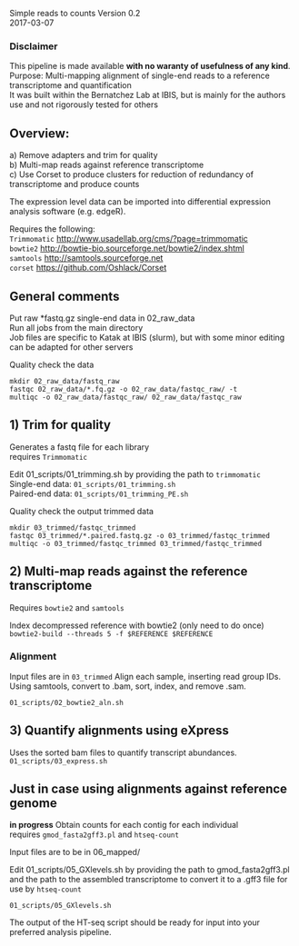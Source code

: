Simple reads to counts
Version 0.2  
2017-03-07    

### Disclaimer
This pipeline is made available **with no waranty of usefulness of any kind**.  
Purpose: Multi-mapping alignment of single-end reads to a reference transcriptome and quantification    
It was built within the Bernatchez Lab at IBIS, but is mainly for the authors use and not rigorously tested for others    

## Overview:
  a) Remove adapters and trim for quality    
  b) Multi-map reads against reference transcriptome    
  c) Use Corset to produce clusters for reduction of redundancy of transcriptome and produce counts     
  
The expression level data can be imported into differential expression analysis software (e.g. edgeR).  

Requires the following:  
`Trimmomatic`   http://www.usadellab.org/cms/?page=trimmomatic  
`bowtie2`       http://bowtie-bio.sourceforge.net/bowtie2/index.shtml        
`samtools`      http://samtools.sourceforge.net    
`corset`        https://github.com/Oshlack/Corset    

## General comments
Put raw *fastq.gz single-end data in 02_raw_data  
Run all jobs from the main directory  
Job files are specific to Katak at IBIS (slurm), but with some minor editing can be adapted for other servers  

Quality check the data
```
mkdir 02_raw_data/fastq_raw
fastqc 02_raw_data/*.fq.gz -o 02_raw_data/fastqc_raw/ -t 
multiqc -o 02_raw_data/fastqc_raw/ 02_raw_data/fastqc_raw
```


## 1) Trim for quality
Generates a fastq file for each library  
requires `Trimmomatic`

Edit 01_scripts/01_trimming.sh by providing the path to `trimmomatic`  
Single-end data: `01_scripts/01_trimming.sh`     
Paired-end data: `01_scripts/01_trimming_PE.sh`   

Quality check the output trimmed data    
```
mkdir 03_trimmed/fastqc_trimmed
fastqc 03_trimmed/*.paired.fastq.gz -o 03_trimmed/fastqc_trimmed
multiqc -o 03_trimmed/fastqc_trimmed 03_trimmed/fastqc_trimmed
```

## 2) Multi-map reads against the reference transcriptome     
Requires `bowtie2` and `samtools`

Index decompressed reference with bowtie2 (only need to do once)
`bowtie2-build --threads 5 -f $REFERENCE $REFERENCE`    


### Alignment

Input files are in `03_trimmed`
Align each sample, inserting read group IDs.    
Using samtools, convert to .bam, sort, index, and remove .sam.    

```
01_scripts/02_bowtie2_aln.sh
```

## 3) Quantify alignments using eXpress  
Uses the sorted bam files to quantify transcript abundances.  
`01_scripts/03_express.sh`  





## Just in case using alignments against reference genome
**in progress**
Obtain counts for each contig for each individual  
requires `gmod_fasta2gff3.pl` and `htseq-count`

Input files are to be in 06_mapped/

Edit 01_scripts/05_GXlevels.sh by providing the path to gmod_fasta2gff3.pl and the path to the assembled transcriptome to convert it to a .gff3 file for use by `htseq-count`

`01_scripts/05_GXlevels.sh`

The output of the HT-seq script should be ready for input into your preferred analysis pipeline.
